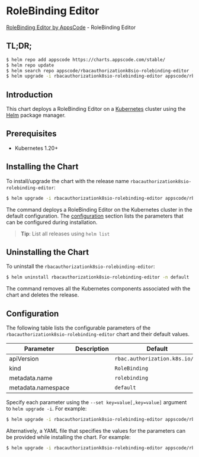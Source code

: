 # RoleBinding Editor

[RoleBinding Editor by AppsCode](https://appscode.com) - RoleBinding Editor

## TL;DR;

```bash
$ helm repo add appscode https://charts.appscode.com/stable/
$ helm repo update
$ helm search repo appscode/rbacauthorizationk8sio-rolebinding-editor --version=v0.24.0
$ helm upgrade -i rbacauthorizationk8sio-rolebinding-editor appscode/rbacauthorizationk8sio-rolebinding-editor -n default --create-namespace --version=v0.24.0
```

## Introduction

This chart deploys a RoleBinding Editor on a [Kubernetes](http://kubernetes.io) cluster using the [Helm](https://helm.sh) package manager.

## Prerequisites

- Kubernetes 1.20+

## Installing the Chart

To install/upgrade the chart with the release name `rbacauthorizationk8sio-rolebinding-editor`:

```bash
$ helm upgrade -i rbacauthorizationk8sio-rolebinding-editor appscode/rbacauthorizationk8sio-rolebinding-editor -n default --create-namespace --version=v0.24.0
```

The command deploys a RoleBinding Editor on the Kubernetes cluster in the default configuration. The [configuration](#configuration) section lists the parameters that can be configured during installation.

> **Tip**: List all releases using `helm list`

## Uninstalling the Chart

To uninstall the `rbacauthorizationk8sio-rolebinding-editor`:

```bash
$ helm uninstall rbacauthorizationk8sio-rolebinding-editor -n default
```

The command removes all the Kubernetes components associated with the chart and deletes the release.

## Configuration

The following table lists the configurable parameters of the `rbacauthorizationk8sio-rolebinding-editor` chart and their default values.

|     Parameter      | Description |                  Default                  |
|--------------------|-------------|-------------------------------------------|
| apiVersion         |             | <code>rbac.authorization.k8s.io/v1</code> |
| kind               |             | <code>RoleBinding</code>                  |
| metadata.name      |             | <code>rolebinding</code>                  |
| metadata.namespace |             | <code>default</code>                      |


Specify each parameter using the `--set key=value[,key=value]` argument to `helm upgrade -i`. For example:

```bash
$ helm upgrade -i rbacauthorizationk8sio-rolebinding-editor appscode/rbacauthorizationk8sio-rolebinding-editor -n default --create-namespace --version=v0.24.0 --set apiVersion=rbac.authorization.k8s.io/v1
```

Alternatively, a YAML file that specifies the values for the parameters can be provided while
installing the chart. For example:

```bash
$ helm upgrade -i rbacauthorizationk8sio-rolebinding-editor appscode/rbacauthorizationk8sio-rolebinding-editor -n default --create-namespace --version=v0.24.0 --values values.yaml
```
